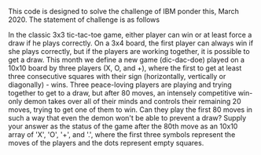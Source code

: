 This code is designed to solve the challenge of IBM ponder this, March 2020. 
The statement of challenge is as follows


In the classic 3x3 tic-tac-toe game, either player can win or at least force a draw if he plays correctly.
On a 3x4 board, the first player can always win if she plays correctly, but if the players are working together, it is possible to get a draw.
This month we define a new game (dic-dac-doe) played on a 10x10 board by three players (X, O, and +), where the first to get at least three consecutive squares with their sign (horizontally, vertically or diagonally) - wins.
Three peace-loving players are playing and trying together to get to a draw, but after 80 moves, an intensely competitive win-only demon takes over all of their minds and controls their remaining 20 moves, trying to get one of them to win. Can they play the first 80 moves in such a way that even the demon won't be able to prevent a draw?
Supply your answer as the status of the game after the 80th move as an 10x10 array of 'X', 'O', '+', and '.', where the first three symbols represent the moves of the players and the dots represent empty squares.
